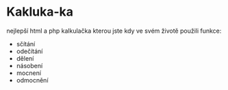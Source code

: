 # Kakluka-ka

nejlepší html a php kalkulačka kterou jste kdy ve svém životě použili
funkce: 
- sčítání
- odečítání
- dělení
- násobení
- mocnení
- odmocnění
